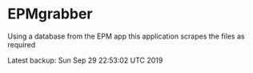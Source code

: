 # EPMgrabber
Using a database from the EPM app this application scrapes the files as required


Latest backup: Sun Sep 29 22:53:02 UTC 2019
